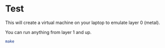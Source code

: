 # Test

This will create a virtual machine on your laptop to emulate layer 0 (metal).

You can run anything from layer 1 and up.

```sh
make
```
